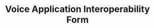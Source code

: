 ---
title: Voice Application Interoperability Form
image: /img/ovn-open-voice-network-about-ai-voice-assistance_optimized.jpg

---